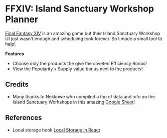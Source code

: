 # FFXIV: Island Sanctuary Workshop Planner
[Final Fantasy XIV](https://www.finalfantasyxiv.com/) is an amazing game but their Island Sanctuary Workshop UI just
wasn't enough and scheduling took forever. So I made a small tool to help!

**Features**
- Choose only the products the give the coveted Efficiency Bonus!
- View the Popularity x Supply value bonus next to the products!

## Credits
- Many thanks to Nekkowe who compiled a ton of data and info on the Island Sanctuary Workshops in this amazing
[Google Sheet](https://docs.google.com/spreadsheets/d/1e5dyaHSt5lj25l3nFWO5QcPmAJ2aAoPxCWj-iZnKxRk/edit#gid=1283864903)!

## References
- Local storage hook [Local Storage in React](https://www.robinwieruch.de/local-storage-react/)
